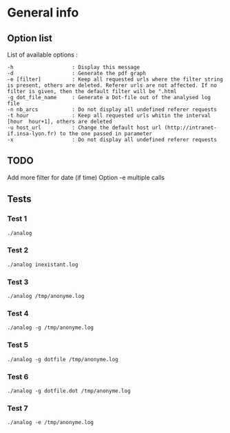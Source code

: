# General info

## Option list

List of available options :

```
-h                   : Display this message
-d                   : Generate the pdf graph
-e [filter]          : Keep all requested urls where the filter string is present, others are deleted. Referer urls are not affected. If no filter is given, then the default filter will be ".html
-g dot_file_name     : Generate a Dot-file out of the analysed log file
-n nb_arcs           : Do not display all undefined referer requests
-t hour              : Keep all requested urls whitin the interval [hour  hour+1], others are deleted
-u host_url          : Change the default host url (http://intranet-if.insa-lyon.fr) to the one passed in parameter
-x                   : Do not display all undefined referer requests
```

## TODO

Add more filter for date (if time)
Option -e multiple calls

## Tests

### Test 1

```
./analog
```

### Test 2

```
./analog inexistant.log
```

### Test 3

```
./analog /tmp/anonyme.log
```

### Test 4

```
./analog -g /tmp/anonyme.log
```

### Test 5

```
./analog -g dotfile /tmp/anonyme.log
```

### Test 6

```
./analog -g dotfile.dot /tmp/anonyme.log

```

### Test 7

```
./analog -e /tmp/anonyme.log

```
